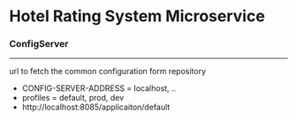 # Hotel Rating System Microservice
### ConfigServer
***
url to fetch the common configuration form repository
* CONFIG-SERVER-ADDRESS = localhost, .. 
* profiles = default, prod, dev
* http://localhost:8085/applicaiton/default
